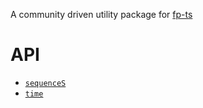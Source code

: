 A community driven utility package for [fp-ts](https://github.com/gcanti/fp-ts)

# API

- [`sequenceS`](src/sequenceS.ts)
- [`time`](src/time.ts)
